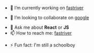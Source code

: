 - 🔭 I’m currently working on  [fastriver](https://fastriver.ru/)
<!-- - 🌱 I’m currently learning  -->
- 👯 I’m looking to collaborate on [google](https://www.google.com/)
<!-- - 🤔 I’m looking for help with ... -->
- 💬 Ask me about **React** or **JS**
- 📫 How to reach me: [fastriver](https://t.me/get_user_name)
<!-- - 😄 Pronouns: ... -->
- ⚡ Fun fact: I'm still a schoolboy
<!--
**Guid21/Guid21** is a ✨ _special_ ✨ repository because its `README.md` (this file) appears on your GitHub profile.

Here are some ideas to get you started:

- 🔭 I’m currently working on ...
- 🌱 I’m currently learning ...
- 👯 I’m looking to collaborate on ...
- 🤔 I’m looking for help with ...
- 💬 Ask me about ...
- 📫 How to reach me: ...
- 😄 Pronouns: ...
- ⚡ Fun fact: ...
-->

